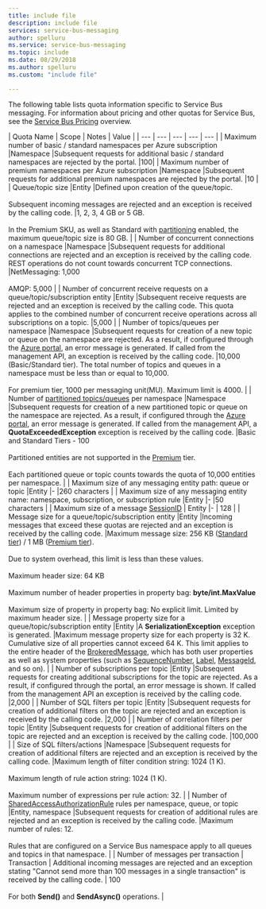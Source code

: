 ```yaml
---
title: include file
description: include file
services: service-bus-messaging
author: spelluru
ms.service: service-bus-messaging
ms.topic: include
ms.date: 08/29/2018
ms.author: spelluru
ms.custom: "include file"

---
```


The following table lists quota information specific to Service Bus messaging. For information about pricing and other quotas for Service Bus, see the [Service Bus Pricing](https://azure.microsoft.com/pricing/details/service-bus/) overview.

| Quota Name | Scope | Notes | Value |
| --- | --- | --- | --- | --- |
| Maximum number of basic / standard namespaces per Azure subscription |Namespace |Subsequent requests for additional basic / standard namespaces are rejected by the portal. |100|
| Maximum number of premium namespaces per Azure subscription |Namespace |Subsequent requests for additional premium namespaces are rejected by the portal. |10 |
| Queue/topic size |Entity |Defined upon creation of the queue/topic. <br/><br/> Subsequent incoming messages are rejected and an exception is received by the calling code. |1, 2, 3, 4 GB or 5 GB.<br /><br />In the Premium SKU, as well as Standard with [partitioning](/azure/service-bus-messaging/service-bus-partitioning) enabled, the maximum queue/topic size is 80 GB. |
| Number of concurrent connections on a namespace |Namespace |Subsequent requests for additional connections are rejected and an exception is received by the calling code. REST operations do not count towards concurrent TCP connections. |NetMessaging: 1,000<br /><br />AMQP: 5,000 |
| Number of concurrent receive requests on a queue/topic/subscription entity |Entity |Subsequent receive requests are rejected and an exception is received by the calling code. This quota applies to the combined number of concurrent receive operations across all subscriptions on a topic. |5,000 |
| Number of topics/queues per namespace |Namespace |Subsequent requests for creation of a new topic or queue on the namespace are rejected. As a result, if configured through the [Azure portal][Azure portal], an error message is generated. If called from the management API, an exception is received by the calling code. |10,000 (Basic/Standard tier). The total number of topics and queues in a namespace must be less than or equal to 10,000. <br/><br/>For premium tier, 1000 per messaging unit(MU). Maximum limit is 4000. |
| Number of [partitioned topics/queues](/azure/service-bus-messaging/service-bus-partitioning) per namespace |Namespace |Subsequent requests for creation of a new partitioned topic or queue on the namespace are rejected. As a result, if configured through the [Azure portal][Azure portal], an error message is generated. If called from the management API, a **QuotaExceededException** exception is received by the calling code. |Basic and Standard Tiers - 100<br/><br/>Partitioned entities are not supported in the [Premium](../articles/service-bus-messaging/service-bus-premium-messaging.md) tier.<br/><br />Each partitioned queue or topic counts towards the quota of 10,000 entities per namespace. |
| Maximum size of any messaging entity path: queue or topic |Entity |- |260 characters |
| Maximum size of any messaging entity name: namespace, subscription, or subscription rule |Entity |- |50 characters |
| Maximum size of a message [SessionID](/dotnet/api/microsoft.azure.servicebus.message.sessionid) | Entity |- | 128 |
| Message size for a queue/topic/subscription entity |Entity |Incoming messages that exceed these quotas are rejected and an exception is received by the calling code. |Maximum message size: 256 KB ([Standard tier](../articles/service-bus-messaging/service-bus-premium-messaging.md)) / 1 MB ([Premium tier](../articles/service-bus-messaging/service-bus-premium-messaging.md)). <br /><br />Due to system overhead, this limit is less than these values.<br /><br />Maximum header size: 64 KB<br /><br />Maximum number of header properties in property bag: **byte/int.MaxValue**<br /><br />Maximum size of property in property bag: No explicit limit. Limited by maximum header size. |
| Message property size for a queue/topic/subscription entity |Entity |A **SerializationException** exception is generated. |Maximum message property size for each property is 32 K. Cumulative size of all properties cannot exceed 64 K. This limit applies to the entire header of the [BrokeredMessage](/dotnet/api/microsoft.servicebus.messaging.brokeredmessage), which has both user properties as well as system properties (such as [SequenceNumber](/dotnet/api/microsoft.servicebus.messaging.brokeredmessage.sequencenumber), [Label](/dotnet/api/microsoft.servicebus.messaging.brokeredmessage.label), [MessageId](/dotnet/api/microsoft.servicebus.messaging.brokeredmessage.messageid), and so on). |
| Number of subscriptions per topic |Entity |Subsequent requests for creating additional subscriptions for the topic are rejected. As a result, if configured through the portal, an error message is shown. If called from the management API an exception is received by the calling code. |2,000 |
| Number of SQL filters per topic |Entity |Subsequent requests for creation of additional filters on the topic are rejected and an exception is received by the calling code. |2,000 |
| Number of correlation filters per topic |Entity |Subsequent requests for creation of additional filters on the topic are rejected and an exception is received by the calling code. |100,000 |
| Size of SQL filters/actions |Namespace |Subsequent requests for creation of additional filters are rejected and an exception is received by the calling code. |Maximum length of filter condition string: 1024 (1 K).<br /><br />Maximum length of rule action string: 1024 (1 K).<br /><br />Maximum number of expressions per rule action: 32. |
| Number of [SharedAccessAuthorizationRule](/dotnet/api/microsoft.servicebus.messaging.sharedaccessauthorizationrule) rules per namespace, queue, or topic |Entity, namespace |Subsequent requests for creation of additional rules are rejected and an exception is received by the calling code. |Maximum number of rules: 12. <br /><br /> Rules that are configured on a Service Bus namespace apply to all queues and topics in that namespace. |
| Number of messages per transaction | Transaction | Additional incoming messages are rejected and an exception stating "Cannot send more than 100 messages in a single transaction" is received by the calling code. | 100 <br /><br /> For both **Send()** and **SendAsync()** operations. |

[Azure portal]: https://portal.azure.com